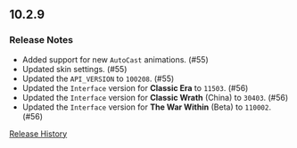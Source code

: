 ## 10.2.9

### Release Notes

- Added support for new `AutoCast` animations. (#55)
- Updated skin settings. (#55)
- Updated the `API_VERSION` to `100208`. (#55)
- Updated the `Interface` version for **Classic Era** to `11503`. (#56)
- Updated the `Interface` version for **Classic Wrath** (China) to `30403`. (#56)
- Updated the `Interface` version for **The War Within** (Beta) to `110002`. (#56)

[Release History](https://github.com/SFX-WoW/Masque_Apathy/wiki/History)
